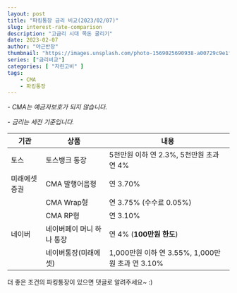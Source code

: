 ```yaml
---
layout: post 
title: "파킹통장 금리 비교(2023/02/07)"
slug: interest-rate-comparison
description: "고금리 시대 목돈 굴리기"
date: 2023-02-07
author: "야근반장"
thumbnail: "https://images.unsplash.com/photo-1569025690938-a00729c9e1f9"
series: ["금리비교"]
categories: [ "자린고비" ]
tags:
    - CMA
    - 파킹통장
---
```


*- CMA는 예금자보호가 되지 않습니다.*

*- 금리는 세전 기준입니다.*

|기관|상품|내용|
|------|---|---|
|토스|토스뱅크 통장|5천만원 이하 연 2.3%, 5천만원 초과 연 4%|
|미래에셋증권|CMA 발행어음형|연 3.70% |
||CMA Wrap형|연 3.75% (수수료 0.05%)
||CMA RP형|연 3.10%|
|네이버|네이버페이 머니 하나 통장|연 4% (**100만원 한도**)|
||네이버통장(미래에셋)|1,000만원 이하 연 3.55%, 1,000만원 초과 연 3.10%|

더 좋은 조건의 파킹통장이 있으면 댓글로 알려주세요~ :)

